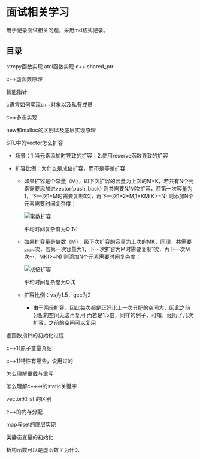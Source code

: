 # 面试相关学习

用于记录面试相关问题，采用md格式记录。

## 目录

strcpy函数实现
atoi函数实现
c++ shared_ptr

c++虚函数原理

智能指针

c语言如何实现c++对象以及私有成员

c++多态实现

new和malloc的区别以及底层实现原理

STL中的vector怎么扩容

* 场景：1.当元素添加时导致的扩容；2.使用reserve函数导致的扩容

* 扩容比例：为什么是成倍扩容，而不是等差扩容

  * 如果扩容是个常量（M），即下次扩容的容量为上次的M+K，若共有N个元素需要添加进vector(push_back)
     则共需要N/M次扩容，若第一次容量为1，下一次1+M时需要复制1次，再下一次1+2*M,1+KM(K>=N)
     则添加N个元素需要时间复杂度：

     ![常数扩容](/_images/interview/常数扩容.png)

    平均时间复杂度为O(N)

  * 如果扩容量是倍数（M），级下次扩容的容量为上次的MK，同理，共需要<img src="/_images/interview/logmn.png" alt="logmn" style="zoom:50%;" />次，若第一次容量为1，下一次扩容为M时需要复制1次，再下一次M次···，MK(>=N)
    则添加N个元素需要时间复杂度：

     ![成倍扩容](/_images/interview/成倍扩容.png)

    平均时间复杂度为O(1)

  * 扩容比例：vs为1.5，gcc为2

    * 由于两倍扩容，因此每次都是正好比上一次分配的空间大，因此之前分配的空间无法再复用
      而若是1.5倍，同样的例子，可知，经历了几次扩容，之前的空间可以复用

虚函数指针的初始化过程

c++11原子变量介绍

c++11特性有哪些，说用过的

怎么理解重载与重写

怎么理解c++中的static关键字

vector和list 的区别

c++的内存分配

map与set的底层实现

类静态变量的初始化

析构函数可以是虚函数？为什么

